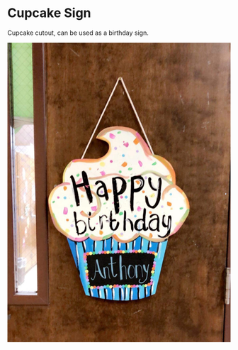 # Cupcake Sign

Cupcake cutout, can be used as a birthday sign.

![Picture of sign](https://github.com/MaslowCommunityGarden/Cupcake-Sign/blob/master/mainpicture.jpg)
